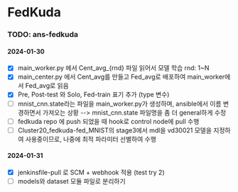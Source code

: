 # FedKuda

### TODO: ans-fedkuda
#### 2024-01-30
- [x] main_worker.py 에서 Cent_avg_{rnd} 파일 읽어서 모델 학습 rnd: 1~N
- [x] main_center.py 에서 Cent_avg를 만들고 Fed_avg로 배포하여 main_worker에서 Fed_avg로 읽음
- [x] Pre, Post-test 와 Solo, Fed-train 표기 추가 (type 변수)
- [ ] mnist_cnn.state라는 파일을 main_worker.py가 생성하며, ansible에서 이름 변경하면서 가져오는 상황 --> mnist_cnn.state 파일명을 좀 더 general하게 수정
- [ ] fedkuda repo 에 push 되었을 때 hook로 control node에 pull 수행
- [ ] Cluster20_fedkuda-fed_MNIST의 stage3에서 mdl을 vd30021 모델을 지정하여 사용중이므로, 나중에 최적 파라미터 선별하여 수행

#### 2024-01-31
- [x] jenkinsfile-pull 로 SCM + webhook 적용 (test try 2)
- [ ] models와 dataset 모듈 파일로 분리하기
